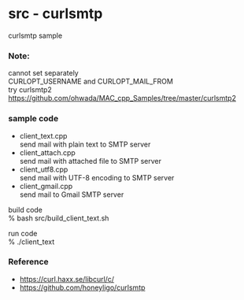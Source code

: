 src - curlsmtp
===============

curlsmtp sample <br/>

### Note: 
cannot set separately <br/>
CURLOPT_USERNAME and CURLOPT_MAIL_FROM <br/>
try curlsmtp2 <br/>
https://github.com/ohwada/MAC_cpp_Samples/tree/master/curlsmtp2 <br/>

### sample code
- client_text.cpp <br/>
send mail with plain text to SMTP server  <br/>
- client_attach.cpp <br/>
send mail with attached file to SMTP server <br/>
- client_utf8.cpp <br/>
send mail with UTF-8 encoding to SMTP server <br/>
- client_gmail.cpp <br/>
send mail to Gmail SMTP server <br/>

 build code <br/>
% bash src/build_client_text.sh <br/>

run code <br/>
% ./client_text <br/>

### Reference <br/>
- https://curl.haxx.se/libcurl/c/
- https://github.com/honeyligo/curlsmtp <br/>

